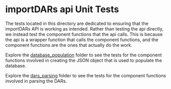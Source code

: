 # importDARs api Unit Tests

The tests located in this directory are dedicated to ensuring that the importDARs API is working as intended. Rather than testing the api directly, we instead test the component functions that the api calls. This is because the api is a wrapper function that calls the component functions, and the component functions are the ones that actually do the work.

Explore the [database_population](./dars_database_population/) folder to see the tests for the component functions involved in creating the JSON object that is used to populate the database.

Explore the [dars_parsing](./dars_parsing/) folder to see the tests for the component functions involved in parsing the DARs.
